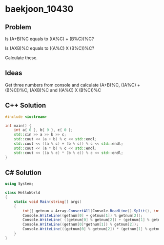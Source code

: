 # baekjoon_10430

## Problem

Is (A+B)%C equals to ((A%C) + (B%C))%C?

Is (AXB)%C equals to ((A%C) X (B%C))%C?

Calculate these.

## Ideas  

Get three numbers from console and calculate (A+B)%C, ((A%C) + (B%C))%C, (AXB)%C and ((A%C) X (B%C))%C

## C++ Solution

```c++
#include <iostream>

int main() {
    int a{ 0 }, b{ 0 }, c{ 0 };
    std::cin >> a >> b >> c;
    std::cout << (a + b) % c << std::endl;
    std::cout << ((a % c) + (b % c)) % c << std::endl;
    std::cout << (a * b) % c << std::endl;
    std::cout << ((a % c) * (b % c)) % c << std::endl;
}
```

## C# Solution

```c#
using System;

class HelloWorld
{
    static void Main(string[] args)
    {
        int[] getnum = Array.ConvertAll(Console.ReadLine().Split(), int.Parse);
        Console.WriteLine((getnum[0] + getnum[1]) % getnum[2]);
        Console.WriteLine( ((getnum[0] % getnum[2]) + (getnum[1] % getnum[2])) % getnum[2] );
        Console.WriteLine((getnum[0]*getnum[1]) % getnum[2]);
        Console.WriteLine(((getnum[0] % getnum[2]) * (getnum[1] % getnum[2])) % getnum[2]);
    }
}
```
